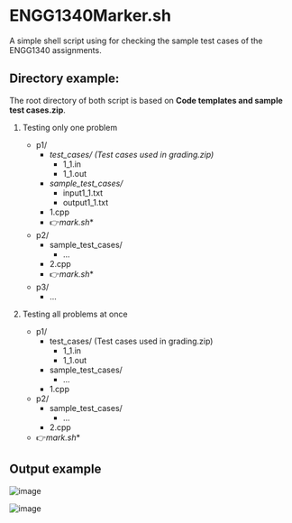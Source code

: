 # ENGG1340Marker.sh

A simple shell script using for checking the sample test cases of the ENGG1340 assignments.

## Directory example:
The root directory of both script is based on **Code templates and sample test cases.zip**.

1. Testing only one problem
   - p1/
     - *test_cases/  (Test cases used in grading.zip)*
       -  1_1.in
       -  1_1.out
     - *sample_test_cases/*
       - input1_1.txt
       - output1_1.txt
     - 1.cpp
     - 👉**mark*.sh**
   - p2/
     - sample_test_cases/
       - ...
     - 2.cpp
     - 👉**mark*.sh**
   - p3/
     - ...

2. Testing all problems at once
   - p1/
     - test_cases/  (Test cases used in grading.zip)
       -  1_1.in
       -  1_1.out
     - sample_test_cases/
       - ...
     - 1.cpp
   - p2/
     - sample_test_cases/
       - ...
     - 2.cpp
   - 👉**mark*.sh**


## Output example
![image](https://user-images.githubusercontent.com/87050903/165787614-19a40843-8663-4ef0-b36c-dbe83a7d02c1.png)

![image](https://user-images.githubusercontent.com/87050903/165787622-75213ad2-9978-4731-a88f-a3f6ccf34589.png)
